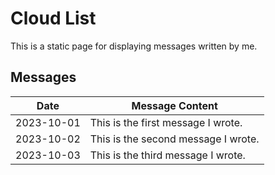 # Cloud List

This is a static page for displaying messages written by me.

## Messages

| Date       | Message Content                                      |
|------------|------------------------------------------------------|
| 2023-10-01 | This is the first message I wrote.                   |
| 2023-10-02 | This is the second message I wrote.                  |
| 2023-10-03 | This is the third message I wrote.                   |